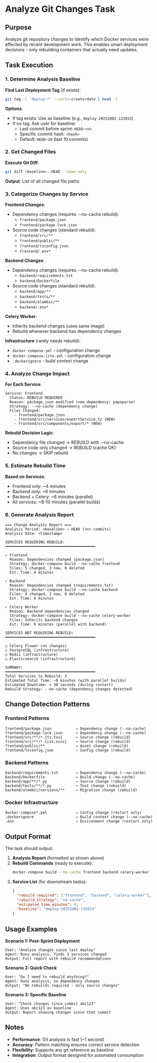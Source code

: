 <!-- Powered by BMAD™ Core -->

# Analyze Git Changes Task

## Purpose

Analyze git repository changes to identify which Docker services were affected by recent development work. This enables smart deployment decisions - only rebuilding containers that actually need updates.

## Task Execution

### 1. Determine Analysis Baseline

**Find Last Deployment Tag** (if exists):
```bash
git tag -l 'deploy-*' --sort=-creatordate | head -1
```

**Options**:
- If tag exists: Use as baseline (e.g., `deploy-20251002-133015`)
- If no tag: Ask user for baseline:
  - Last commit before sprint: `HEAD~<n>`
  - Specific commit hash: `<hash>`
  - Default: `HEAD~10` (last 10 commits)

### 2. Get Changed Files

**Execute Git Diff**:
```bash
git diff <baseline>..HEAD --name-only
```

**Output**: List of all changed file paths

### 3. Categorize Changes by Service

**Frontend Changes**:
- Dependency changes (requires --no-cache rebuild):
  - `frontend/package.json`
  - `frontend/package-lock.json`
- Source code changes (standard rebuild):
  - `frontend/src/**`
  - `frontend/public/**`
  - `frontend/tsconfig.json`
  - `frontend/.env*`

**Backend Changes**:
- Dependency changes (requires --no-cache rebuild):
  - `backend/requirements.txt`
  - `backend/Dockerfile`
- Source code changes (standard rebuild):
  - `backend/app/**`
  - `backend/tests/**`
  - `backend/alembic/**`
  - `backend/.env*`

**Celery Worker**:
- Inherits backend changes (uses same image)
- Rebuild whenever backend has dependency changes

**Infrastructure** (rarely needs rebuild):
- `docker-compose.yml` - configuration change
- `docker-compose-lite.yml` - configuration change
- `.dockerignore` - build context change

### 4. Analyze Change Impact

**For Each Service**:
```
Service: Frontend
  Status: REBUILD REQUIRED
  Reason: package.json modified (new dependency: papaparse)
  Strategy: --no-cache (dependency change)
  Files Changed:
    - frontend/package.json
    - frontend/src/services/exportService.ts (NEW)
    - frontend/src/components/export/* (NEW)
```

**Rebuild Decision Logic**:
- Dependency file changed → REBUILD with --no-cache
- Source code only changed → REBUILD (cache OK)
- No changes → SKIP rebuild

### 5. Estimate Rebuild Time

**Based on Services**:
- Frontend only: ~4 minutes
- Backend only: ~6 minutes
- Backend + Celery: ~6 minutes (parallel)
- All services: ~8-10 minutes (parallel builds)

### 6. Generate Analysis Report

```
=== Change Analysis Report ===
Analysis Period: <baseline> → HEAD (<n> commits)
Analysis Date: <timestamp>

SERVICES REQUIRING REBUILD:
━━━━━━━━━━━━━━━━━━━━━━━━━━━━━━━━━━━━━━━━━

✓ Frontend
  Reason: Dependencies changed (package.json)
  Strategy: docker-compose build --no-cache frontend
  Files: 5 changed, 3 new, 0 deleted
  Est. Time: 4 minutes

✓ Backend
  Reason: Dependencies changed (requirements.txt)
  Strategy: docker-compose build --no-cache backend
  Files: 8 changed, 2 new, 0 deleted
  Est. Time: 6 minutes

✓ Celery Worker
  Reason: Backend dependencies changed
  Strategy: docker-compose build --no-cache celery-worker
  Files: Inherits backend changes
  Est. Time: 6 minutes (parallel with backend)

SERVICES NOT REQUIRING REBUILD:
━━━━━━━━━━━━━━━━━━━━━━━━━━━━━━━━━━━━━━━━━

○ Celery Flower (no changes)
○ PostgreSQL (infrastructure)
○ Redis (infrastructure)
○ Elasticsearch (infrastructure)

SUMMARY:
━━━━━━━━━━━━━━━━━━━━━━━━━━━━━━━━━━━━━━━━━
Total Services to Rebuild: 3
Estimated Total Time: ~8 minutes (with parallel builds)
Estimated Downtime: < 30 seconds (during restart)
Rebuild Strategy: --no-cache (dependency changes detected)
```

## Change Detection Patterns

### Frontend Patterns
```
frontend/package.json           → Dependency change (--no-cache)
frontend/package-lock.json      → Dependency change (--no-cache)
frontend/src/**/*.{ts,tsx}      → Source change (rebuild)
frontend/src/**/*.{css,scss}    → Source change (rebuild)
frontend/public/**              → Asset change (rebuild)
frontend/tsconfig.json          → Config change (rebuild)
```

### Backend Patterns
```
backend/requirements.txt        → Dependency change (--no-cache)
backend/Dockerfile              → Build change (--no-cache)
backend/app/**/*.py             → Source change (rebuild)
backend/tests/**/*.py           → Test change (rebuild)
backend/alembic/versions/**     → Migration change (rebuild)
```

### Docker Infrastructure
```
docker-compose*.yml             → Config change (restart only)
.dockerignore                   → Build context change (--no-cache)
.env                            → Environment change (restart only)
```

## Output Format

The task should output:
1. **Analysis Report** (formatted as shown above)
2. **Rebuild Commands** (ready to execute):
   ```bash
   docker-compose build --no-cache frontend backend celery-worker
   ```
3. **Service List** (for downstream tasks):
   ```json
   {
     "rebuild_required": ["frontend", "backend", "celery-worker"],
     "rebuild_strategy": "no-cache",
     "estimated_time_minutes": 8,
     "baseline": "deploy-20251002-133015"
   }
   ```

## Usage Examples

**Scenario 1: Post-Sprint Deployment**
```
User: "Analyze changes since last deploy"
Agent: Runs analysis, finds 3 services changed
Output: Full report with rebuild recommendations
```

**Scenario 2: Quick Check**
```
User: "Do I need to rebuild anything?"
Agent: Runs analysis, no dependency changes
Output: "No rebuilds required - only source changes"
```

**Scenario 3: Specific Baseline**
```
User: "Check changes since commit abc123"
Agent: Uses abc123 as baseline
Output: Report showing changes since that commit
```

## Notes

- **Performance**: Git analysis is fast (~1 second)
- **Accuracy**: Pattern matching ensures correct service detection
- **Flexibility**: Supports any git reference as baseline
- **Integration**: Output format designed for automated consumption
